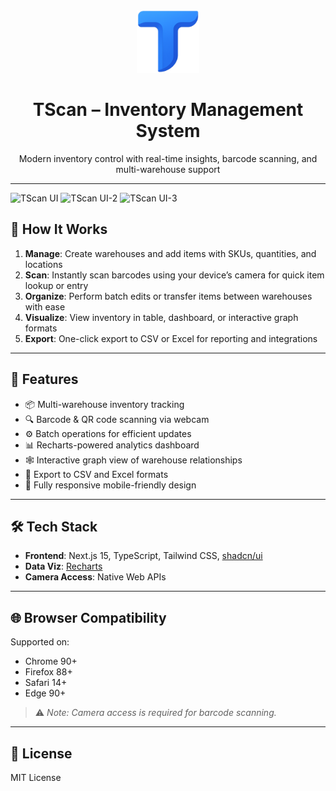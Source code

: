 <div align="center">
  <img alt="Logo" src="docs/tscan-v2.png" width="100" />
  <h1><strong>TScan – Inventory Management System</strong></h1>
  <p>Modern inventory control with real-time insights, barcode scanning, and multi-warehouse support</p>
</div>

---

![TScan UI](docs/ui.jpg)
![TScan UI-2](docs/ui-2.jpg)
![TScan UI-3](docs/ui-3.jpg)

## 🚀 How It Works

1. **Manage**: Create warehouses and add items with SKUs, quantities, and locations  
2. **Scan**: Instantly scan barcodes using your device’s camera for quick item lookup or entry  
3. **Organize**: Perform batch edits or transfer items between warehouses with ease  
4. **Visualize**: View inventory in table, dashboard, or interactive graph formats  
5. **Export**: One-click export to CSV or Excel for reporting and integrations  

---

## 🔧 Features

- 📦 Multi-warehouse inventory tracking  
- 🔍 Barcode & QR code scanning via webcam  
- ⚙️ Batch operations for efficient updates  
- 📊 Recharts-powered analytics dashboard  
- 🕸️ Interactive graph view of warehouse relationships  
- 📁 Export to CSV and Excel formats  
- 📱 Fully responsive mobile-friendly design  

---

## 🛠️ Tech Stack

- **Frontend**: Next.js 15, TypeScript, Tailwind CSS, [shadcn/ui](https://ui.shadcn.com)  
- **Data Viz**: [Recharts](https://recharts.org/)  
- **Camera Access**: Native Web APIs  

---

## 🌐 Browser Compatibility

Supported on:
- Chrome 90+  
- Firefox 88+  
- Safari 14+  
- Edge 90+

> ⚠️ *Note: Camera access is required for barcode scanning.*

---

## 📄 License

MIT License

